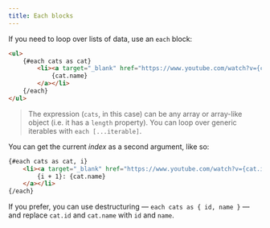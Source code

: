 ```yaml
---
title: Each blocks
---
```


If you need to loop over lists of data, use an `each` block:

```html
<ul>
	{#each cats as cat}
		<li><a target="_blank" href="https://www.youtube.com/watch?v={cat.id}">
			{cat.name}
		</a></li>
	{/each}
</ul>
```

> The expression (`cats`, in this case) can be any array or array-like object (i.e. it has a `length` property). You can loop over generic iterables with `each [...iterable]`.

You can get the current *index* as a second argument, like so:

```html
{#each cats as cat, i}
	<li><a target="_blank" href="https://www.youtube.com/watch?v={cat.id}">
		{i + 1}: {cat.name}
	</a></li>
{/each}
```

If you prefer, you can use destructuring — `each cats as { id, name }` — and replace `cat.id` and `cat.name` with `id` and `name`.